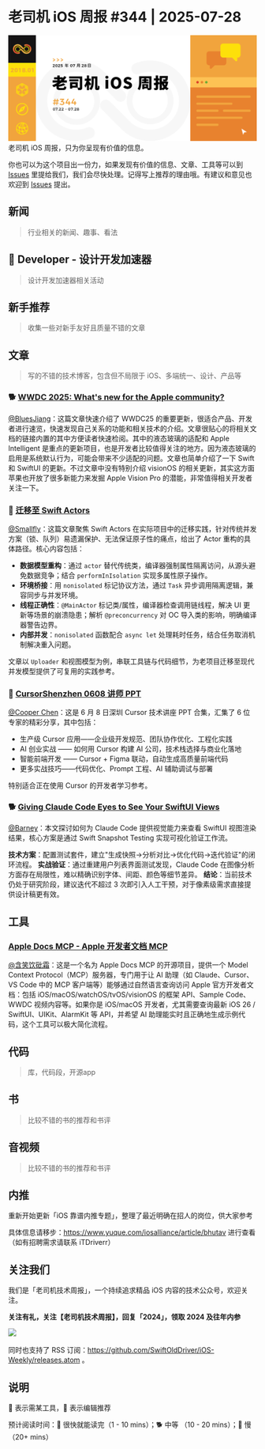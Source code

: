 # 老司机 iOS 周报 #344 | 2025-07-28

![ios-weekly](https://github.com/SwiftOldDriver/iOS-Weekly/blob/master/assets/weekly-header/344.jpg?raw=true)
老司机 iOS 周报，只为你呈现有价值的信息。

你也可以为这个项目出一份力，如果发现有价值的信息、文章、工具等可以到 [Issues](https://github.com/SwiftOldDriver/iOS-Weekly/issues) 里提给我们，我们会尽快处理。记得写上推荐的理由哦。有建议和意见也欢迎到 [Issues](https://github.com/SwiftOldDriver/iOS-Weekly/issues) 提出。

## 新闻

> 行业相关的新闻、趣事、看法

##  Developer - 设计开发加速器

> 设计开发加速器相关活动

## 新手推荐

> 收集一些对新手友好且质量不错的文章

## 文章

> 写的不错的技术博客，包含但不局限于 iOS、多端统一、设计、产品等

### 🐕 [WWDC 2025: What's new for the Apple community?](https://www.createwithswift.com/wwdc-2025-whats-new-for-the-apple-community/)

[@BluesJiang](https://github.com/bluesjiang)：这篇文章快速介绍了 WWDC25 的重要更新，很适合产品、开发者进行速览，快速发现自己关系的功能和相关技术的介绍。文章很贴心的将相关文档的链接内置的其中方便读者快速检阅。其中的液态玻璃的适配和 Apple Intelligent 是重点的更新项目，也是开发者比较值得关注的地方。因为液态玻璃的启用是系统默认行为，可能会带来不少适配的问题。文章也简单介绍了一下 Swift 和 SwiftUI 的更新。不过文章中没有特别介绍 visionOS 的相关更新，其实这方面苹果也开放了很多新能力来发掘 Apple Vision Pro 的潜能，非常值得相关开发者关注一下。

### 🐎 [迁移至 Swift Actors](https://juejin.cn/post/7527865199861841947)
[@Smallfly](https://github.com/iostalks)：这篇文章聚焦 Swift Actors 在实际项目中的迁移实践，针对传统并发方案（锁、队列）易遗漏保护、无法保证原子性的痛点，给出了 Actor 重构的具体路径。核心内容包括：

- **数据模型重构**：通过 `actor` 替代传统类，编译器强制属性隔离访问，从源头避免数据竞争；结合 `performInIsolation` 实现多属性原子操作。
- **环境桥接**：用 `nonisolated` 标记协议方法，通过 `Task` 异步调用隔离逻辑，兼容同步与并发环境。
- **线程正确性**：`@MainActor` 标记类/属性，编译器检查调用链线程，解决 UI 更新等场景的崩溃隐患；解析 `@preconcurrency` 对 OC 导入类的影响，明确编译器警告边界。
- **内部并发**：`nonisolated` 函数配合 `async let` 处理耗时任务，结合任务取消机制解决重入问题。

文章以 `Uploader` 和视图模型为例，串联工具链与代码细节，为老项目迁移至现代并发模型提供了可复用的实践参考。

### 🐢 [CursorShenzhen 0608 讲师 PPT](https://pf2n1japaz.feishu.cn/docx/DgAudpiFpoVqFgxEx00czJyonzf)

[@Cooper Chen](https://github.com/cjlcooper)：这是 6 月 8 日深圳 Cursor 技术讲座 PPT 合集，汇集了 6 位专家的精彩分享，其中包括：

- 生产级 Cursor 应用——企业级开发规范、团队协作优化、工程化实践
- AI 创业实战 —— 如何用 Cursor 构建 AI 公司，技术栈选择与商业化落地
- 智能前端开发 —— Cursor + Figma 联动，自动生成高质量前端代码
- 更多实战技巧——代码优化、Prompt 工程、AI 辅助调试与部署

特别适合正在使用 Cursor 的开发者学习参考。

### 🐕 [Giving Claude Code Eyes to See Your SwiftUI Views](https://twocentstudios.com/2025/07/13/giving-claude-code-eyes-to-see-your-swiftui-views/)

[@Barney](https://github.com/BarneyZhaoooo)：本文探讨如何为 Claude Code 提供视觉能力来查看 SwiftUI 视图渲染结果，核心方案是通过 Swift Snapshot Testing 实现可视化验证工作流。

**技术方案**：配置测试套件，建立"生成快照→分析对比→优化代码→迭代验证"的闭环流程。
**实战验证**：通过重建用户列表界面测试发现，Claude Code 在图像分析方面存在局限性，难以精确识别字体、间距、颜色等细节差异。
**结论**：当前技术仍处于研究阶段，建议迭代不超过 3 次即引入人工干预，对于像素级需求直接提供设计稿更有效。

## 工具

### [Apple Docs MCP - Apple 开发者文档 MCP](https://github.com/kimsungwhee/apple-docs-mcp)

[@含笑饮砒霜](https://weibo.com/chinafishnews/)：这是一个名为 Apple Docs MCP 的开源项目，提供一个 Model Context Protocol（MCP）服务器，专门用于让 AI 助理（如 Claude、Cursor、VS Code 中的 MCP 客户端等）能够通过自然语言查询访问 Apple 官方开发者文档：包括 iOS/macOS/watchOS/tvOS/visionOS 的框架 API、Sample Code、WWDC 视频内容等。如果你是 iOS/macOS 开发者，尤其需要查询最新 iOS 26 / SwiftUI、UIKit、AlarmKit 等 API，并希望 AI 助理能实时且正确地生成示例代码，这个工具可以极大简化流程。


## 代码

> 库，代码段，开源app

## 书

> 比较不错的书的推荐和书评

## 音视频

> 比较不错的书的推荐和书评

## 内推

重新开始更新「iOS 靠谱内推专题」，整理了最近明确在招人的岗位，供大家参考

具体信息请移步：https://www.yuque.com/iosalliance/article/bhutav 进行查看（如有招聘需求请联系 iTDriverr）

## 关注我们

我们是「老司机技术周报」，一个持续追求精品 iOS 内容的技术公众号，欢迎关注。

**关注有礼，关注【老司机技术周报】，回复「2024」，领取 2024 及往年内参**

![](https://github.com/SwiftOldDriver/iOS-Weekly/blob/master/assets/qrcode_for_wechat.jpg?raw=true)

同时也支持了 RSS 订阅：https://github.com/SwiftOldDriver/iOS-Weekly/releases.atom 。

## 说明

🚧 表示需某工具，🌟 表示编辑推荐

预计阅读时间：🐎 很快就能读完（1 - 10 mins）；🐕 中等 （10 - 20 mins）；🐢 慢（20+ mins）
